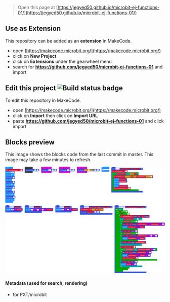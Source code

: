 
> Open this page at [https://jegyed50.github.io/microbit-ej-functions-01/](https://jegyed50.github.io/microbit-ej-functions-01/)

## Use as Extension

This repository can be added as an **extension** in MakeCode.

* open [https://makecode.microbit.org/](https://makecode.microbit.org/)
* click on **New Project**
* click on **Extensions** under the gearwheel menu
* search for **https://github.com/jegyed50/microbit-ej-functions-01** and import

## Edit this project ![Build status badge](https://github.com/jegyed50/microbit-ej-functions-01/workflows/MakeCode/badge.svg)

To edit this repository in MakeCode.

* open [https://makecode.microbit.org/](https://makecode.microbit.org/)
* click on **Import** then click on **Import URL**
* paste **https://github.com/jegyed50/microbit-ej-functions-01** and click import

## Blocks preview

This image shows the blocks code from the last commit in master.
This image may take a few minutes to refresh.

![A rendered view of the blocks](https://github.com/jegyed50/microbit-ej-functions-01/raw/master/.github/makecode/blocks.png)

#### Metadata (used for search, rendering)

* for PXT/microbit
<script src="https://makecode.com/gh-pages-embed.js"></script><script>makeCodeRender("{{ site.makecode.home_url }}", "{{ site.github.owner_name }}/{{ site.github.repository_name }}");</script>
